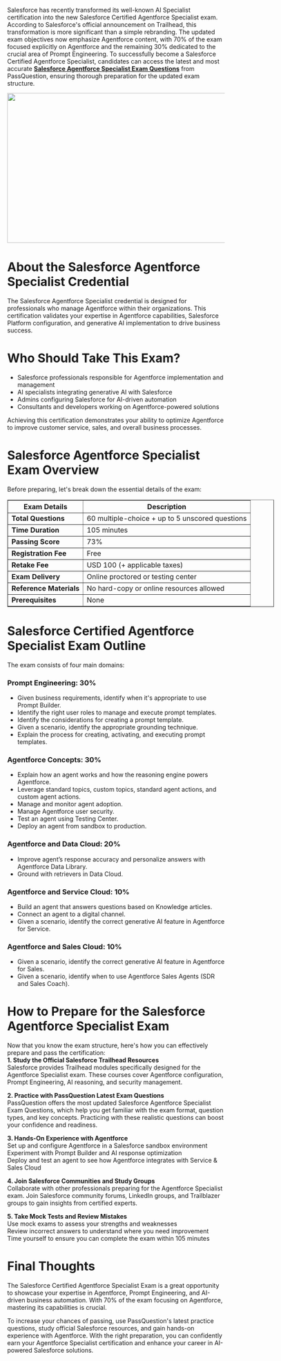 <p>Salesforce has recently transformed its well-known AI Specialist certification into the new Salesforce Certified Agentforce Specialist exam. According to Salesforce&#39;s official announcement on Trailhead, this transformation is more significant than a simple rebranding. The updated exam objectives now emphasize Agentforce content, with 70% of the exam focused explicitly on Agentforce and the remaining 30% dedicated to the crucial area of Prompt Engineering. To successfully become a Salesforce Certified Agentforce Specialist, candidates can access the latest and most accurate <strong><a href="https://www.passquestion.com/salesforce-agentforce-specialist.html">Salesforce Agentforce Specialist Exam Questions</a></strong> from PassQuestion, ensuring thorough preparation for the updated exam structure.</p>

<p><img alt="" src="https://www.passquestion.com/uploads/pqcom/images/20250306/2368a426a4b1c8ee308599ebfa2a13b6.jpg" style="height:347px; width:618px" /></p>

<h1>About the Salesforce Agentforce Specialist Credential</h1>

<p>The Salesforce Agentforce Specialist credential is designed for professionals who manage Agentforce within their organizations. This certification validates your expertise in Agentforce capabilities, Salesforce Platform configuration, and generative AI implementation to drive business success.</p>

<h1>Who Should Take This Exam?</h1>

<ul>
	<li>Salesforce professionals responsible for Agentforce implementation and management</li>
	<li>AI specialists integrating generative AI with Salesforce</li>
	<li>Admins configuring Salesforce for AI-driven automation</li>
	<li>Consultants and developers working on Agentforce-powered solutions</li>
</ul>

<p>Achieving this certification demonstrates your ability to optimize Agentforce to improve customer service, sales, and overall business processes.</p>

<h1>Salesforce Agentforce Specialist Exam Overview</h1>

<p>Before preparing, let&#39;s break down the essential details of the exam:</p>

<table border="1" style="width:618px">
	<thead>
		<tr>
			<th><strong>Exam Details</strong></th>
			<th><strong>Description</strong></th>
		</tr>
	</thead>
	<tbody>
		<tr>
			<td><strong>Total Questions</strong></td>
			<td>60 multiple-choice + up to 5 unscored questions</td>
		</tr>
		<tr>
			<td><strong>Time Duration</strong></td>
			<td>105 minutes</td>
		</tr>
		<tr>
			<td><strong>Passing Score</strong></td>
			<td>73%</td>
		</tr>
		<tr>
			<td><strong>Registration Fee</strong></td>
			<td>Free</td>
		</tr>
		<tr>
			<td><strong>Retake Fee</strong></td>
			<td>USD 100 (+ applicable taxes)</td>
		</tr>
		<tr>
			<td><strong>Exam Delivery</strong></td>
			<td>Online proctored or testing center</td>
		</tr>
		<tr>
			<td><strong>Reference Materials</strong></td>
			<td>No hard-copy or online resources allowed</td>
		</tr>
		<tr>
			<td><strong>Prerequisites</strong></td>
			<td>None</td>
		</tr>
	</tbody>
</table>

<h1>Salesforce Certified Agentforce Specialist Exam Outline</h1>

<p>The exam consists of four main domains:</p>

<h3>Prompt Engineering: 30%</h3>

<ul>
	<li>Given business requirements, identify when it&#39;s appropriate to use Prompt Builder.</li>
	<li>Identify the right user roles to manage and execute prompt templates.</li>
	<li>Identify the considerations for creating a prompt template.</li>
	<li>Given a scenario, identify the appropriate grounding technique.</li>
	<li>Explain the process for creating, activating, and executing prompt templates.</li>
</ul>

<h3>Agentforce Concepts: 30%</h3>

<ul>
	<li>Explain how an agent works and how the reasoning engine powers Agentforce.</li>
	<li>Leverage standard topics, custom topics, standard agent actions, and custom agent actions.</li>
	<li>Manage and monitor agent adoption.</li>
	<li>Manage Agentforce user security.</li>
	<li>Test an agent using Testing Center.</li>
	<li>Deploy an agent from sandbox to production.</li>
</ul>

<h3>Agentforce and Data Cloud: 20%</h3>

<ul>
	<li>Improve agent&rsquo;s response accuracy and personalize answers with Agentforce Data Library.</li>
	<li>Ground with retrievers in Data Cloud.</li>
</ul>

<h3>Agentforce and Service Cloud: 10%</h3>

<ul>
	<li>Build an agent that answers questions based on Knowledge articles.</li>
	<li>Connect an agent to a digital channel.</li>
	<li>Given a scenario, identify the correct generative AI feature in Agentforce for Service.</li>
</ul>

<h3>Agentforce and Sales Cloud: 10%</h3>

<ul>
	<li>Given a scenario, identify the correct generative AI feature in Agentforce for Sales.</li>
	<li>Given a scenario, identify when to use Agentforce Sales Agents (SDR and Sales Coach).</li>
</ul>

<h1>How to Prepare for the Salesforce Agentforce Specialist Exam</h1>

<p>Now that you know the exam structure, here&#39;s how you can effectively prepare and pass the certification:<br />
<strong>1. Study the Official Salesforce Trailhead Resources</strong><br />
Salesforce provides Trailhead modules specifically designed for the Agentforce Specialist exam. These courses cover Agentforce configuration, Prompt Engineering, AI reasoning, and security management.</p>

<p><strong>2. Practice with PassQuestion Latest Exam Questions</strong><br />
PassQuestion offers the most updated Salesforce Agentforce Specialist Exam Questions, which help you get familiar with the exam format, question types, and key concepts. Practicing with these realistic questions can boost your confidence and readiness.</p>

<p><strong>3. Hands-On Experience with Agentforce</strong><br />
Set up and configure Agentforce in a Salesforce sandbox environment<br />
Experiment with Prompt Builder and AI response optimization<br />
Deploy and test an agent to see how Agentforce integrates with Service &amp; Sales Cloud</p>

<p><strong>4. Join Salesforce Communities and Study Groups</strong><br />
Collaborate with other professionals preparing for the Agentforce Specialist exam. Join Salesforce community forums, LinkedIn groups, and Trailblazer groups to gain insights from certified experts.</p>

<p><strong>5. Take Mock Tests and Review Mistakes</strong><br />
Use mock exams to assess your strengths and weaknesses<br />
Review incorrect answers to understand where you need improvement<br />
Time yourself to ensure you can complete the exam within 105 minutes</p>

<h1>Final Thoughts</h1>

<p>The Salesforce Certified Agentforce Specialist Exam is a great opportunity to showcase your expertise in Agentforce, Prompt Engineering, and AI-driven business automation. With 70% of the exam focusing on Agentforce, mastering its capabilities is crucial.</p>

<p>To increase your chances of passing, use PassQuestion&#39;s latest practice questions, study official Salesforce resources, and gain hands-on experience with Agentforce. With the right preparation, you can confidently earn your Agentforce Specialist certification and enhance your career in AI-powered Salesforce solutions.</p>
